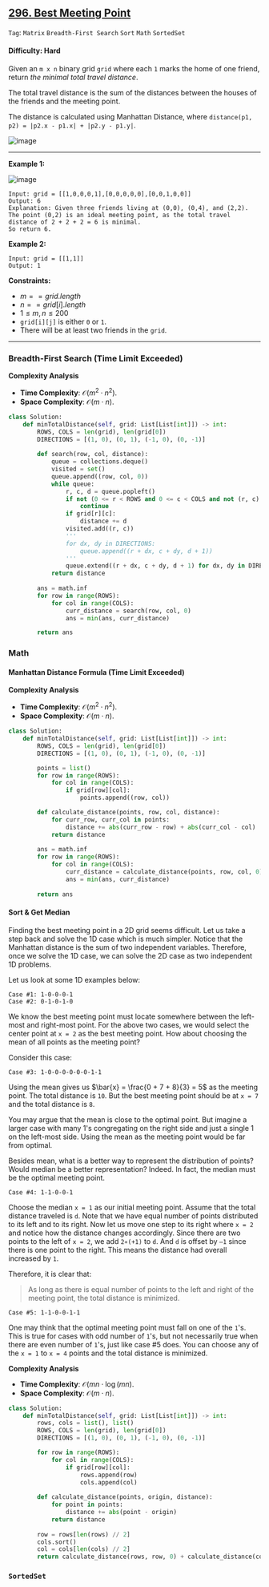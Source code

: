 ## [296. Best Meeting Point](https://leetcode.com/problems/best-meeting-point)

```Tag```: ```Matrix``` ```Breadth-First Search``` ```Sort``` ```Math``` ```SortedSet```

#### Difficulty: Hard

Given an ```m x n``` binary grid ```grid``` where each ```1``` marks the home of one friend, return _the minimal total travel distance_.

The total travel distance is the sum of the distances between the houses of the friends and the meeting point.

The distance is calculated using Manhattan Distance, where ```distance(p1, p2) = |p2.x - p1.x| + |p2.y - p1.y|```.

![image](https://github.com/quananhle/Python/assets/35042430/34091cd1-0a46-48f5-ab5a-854e92547fcf)

---

__Example 1:__

![image](https://assets.leetcode.com/uploads/2021/03/14/meetingpoint-grid.jpg)
```
Input: grid = [[1,0,0,0,1],[0,0,0,0,0],[0,0,1,0,0]]
Output: 6
Explanation: Given three friends living at (0,0), (0,4), and (2,2).
The point (0,2) is an ideal meeting point, as the total travel distance of 2 + 2 + 2 = 6 is minimal.
So return 6.
```

__Example 2:__
```
Input: grid = [[1,1]]
Output: 1
```

__Constraints:__

- $m == grid.length$
- $n == grid[i].length$
- $1 \le m, n \le 200$
- ```grid[i][j]``` is either ```0``` or ```1```.
- There will be at least two friends in the ```grid```.

---

### Breadth-First Search (Time Limit Exceeded)

__Complexity Analysis__

- __Time Complexity__: $\mathcal{O}(m^2 \cdot n^2)$.
- __Space Complexity__: $\mathcal{O}(m \cdot n)$.

```Python
class Solution:
    def minTotalDistance(self, grid: List[List[int]]) -> int:
        ROWS, COLS = len(grid), len(grid[0])
        DIRECTIONS = [(1, 0), (0, 1), (-1, 0), (0, -1)]
        
        def search(row, col, distance):
            queue = collections.deque()
            visited = set()
            queue.append((row, col, 0))
            while queue:
                r, c, d = queue.popleft()
                if not (0 <= r < ROWS and 0 <= c < COLS and not (r, c) in visited):
                    continue
                if grid[r][c]:
                    distance += d
                visited.add((r, c))
                '''
                for dx, dy in DIRECTIONS:
                    queue.append((r + dx, c + dy, d + 1))
                '''
                queue.extend((r + dx, c + dy, d + 1) for dx, dy in DIRECTIONS)
            return distance
        
        ans = math.inf
        for row in range(ROWS):
            for col in range(COLS):
                curr_distance = search(row, col, 0)
                ans = min(ans, curr_distance)

        return ans
```

### Math

#### Manhattan Distance Formula (Time Limit Exceeded)

__Complexity Analysis__

- __Time Complexity__: $\mathcal{O}(m^2 \cdot n^2)$.
- __Space Complexity__: $\mathcal{O}(m \cdot n)$.

```Python
class Solution:
    def minTotalDistance(self, grid: List[List[int]]) -> int:
        ROWS, COLS = len(grid), len(grid[0])
        DIRECTIONS = [(1, 0), (0, 1), (-1, 0), (0, -1)]

        points = list()
        for row in range(ROWS):
            for col in range(COLS):
                if grid[row][col]:
                    points.append((row, col))

        def calculate_distance(points, row, col, distance):
            for curr_row, curr_col in points:
                distance += abs(curr_row - row) + abs(curr_col - col)
            return distance
        
        ans = math.inf
        for row in range(ROWS):
            for col in range(COLS):
                curr_distance = calculate_distance(points, row, col, 0)
                ans = min(ans, curr_distance)
        
        return ans
```

#### Sort & Get Median

Finding the best meeting point in a 2D grid seems difficult. Let us take a step back and solve the 1D case which is much simpler. Notice that the Manhattan distance is the sum of two independent variables. Therefore, once we solve the 1D case, we can solve the 2D case as two independent 1D problems.

Let us look at some 1D examples below:

```
Case #1: 1-0-0-0-1
Case #2: 0-1-0-1-0
```

We know the best meeting point must locate somewhere between the left-most and right-most point. For the above two cases, we would select the center point at ```x = 2``` as the best meeting point. How about choosing the mean of all points as the meeting point?

Consider this case:

```
Case #3: 1-0-0-0-0-0-0-1-1
```

Using the mean gives us $\bar{x} = \frac{0 + 7 + 8}{3} = 5$ as the meeting point. The total distance is ```10```. But the best meeting point should be at ```x = 7``` and the total distance is ```8```.

You may argue that the mean is close to the optimal point. But imagine a larger case with many 1's congregating on the right side and just a single 1 on the left-most side. Using the mean as the meeting point would be far from optimal.

Besides mean, what is a better way to represent the distribution of points? Would median be a better representation? Indeed. In fact, the median must be the optimal meeting point.

```
Case #4: 1-1-0-0-1
```

Choose the median ```x = 1``` as our initial meeting point. Assume that the total distance traveled is ```d```. Note that we have equal number of points distributed to its left and to its right. Now let us move one step to its right where ```x = 2``` and notice how the distance changes accordingly. Since there are two points to the left of ```x = 2```, we add ```2∗(+1)``` to ```d```. And ```d``` is offset by ```–1``` since there is one point to the right. This means the distance had overall increased by ```1```.

Therefore, it is clear that:

> As long as there is equal number of points to the left and right of the meeting point, the total distance is minimized.

```
Case #5: 1-1-0-0-1-1
```

One may think that the optimal meeting point must fall on one of the ```1```'s. This is true for cases with odd number of ```1```'s, but not necessarily true when there are even number of ```1```'s, just like case #5 does. You can choose any of the ```x = 1``` to ```x = 4``` points and the total distance is minimized.

__Complexity Analysis__

- __Time Complexity__: $\mathcal{O}(mn \cdot \log{}(mn)$.
- __Space Complexity__: $\mathcal{O}(m \cdot n)$.

```Python
class Solution:
    def minTotalDistance(self, grid: List[List[int]]) -> int:
        rows, cols = list(), list()
        ROWS, COLS = len(grid), len(grid[0])
        DIRECTIONS = [(1, 0), (0, 1), (-1, 0), (0, -1)]

        for row in range(ROWS):
            for col in range(COLS):
                if grid[row][col]:
                    rows.append(row)
                    cols.append(col)
                
        def calculate_distance(points, origin, distance):
            for point in points:
                distance += abs(point - origin)
            return distance
        
        row = rows[len(rows) // 2]
        cols.sort()
        col = cols[len(cols) // 2]
        return calculate_distance(rows, row, 0) + calculate_distance(cols, col, 0)
```

### ```SortedSet```

```Python

```
